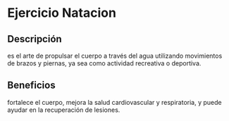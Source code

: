 # Ejercicio Natacion

## Descripción
es el arte de propulsar el cuerpo a través del agua utilizando movimientos de brazos y piernas, ya sea como actividad recreativa o deportiva. 

## Beneficios
fortalece el cuerpo, mejora la salud cardiovascular y respiratoria, y puede ayudar en la recuperación de lesiones.